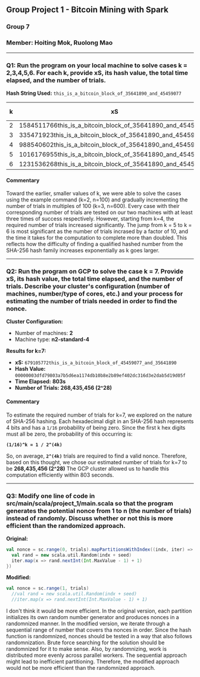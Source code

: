 ## Group Project 1 - Bitcoin Mining with Spark
### Group 7
### Member: Hoiting Mok, Ruolong Mao
---
### Q1: Run the program on your local machine to solve cases k = 2,3,4,5,6. For each k, provide xS, its hash value, the total time elapsed, and the number of trials.

**Hash String Used:** `this_is_a_bitcoin_block_of_35641890_and_45459077`

| k  | xS | Hash Value | Time Elapsed | Number of Trials |
|----|-----------------------------------------------|------------------------------------------------------------------|--------------|----------------|
| 2  | 1584511766this_is_a_bitcoin_block_of_35641890_and_45459077 | 006e73d833eaef0adaa6e0d0a094376c4fdf519e4d96b0aed3daf697464c40da | 1s | 100 |
| 3  | 335471923this_is_a_bitcoin_block_of_35641890_and_45459077  | 000811dc0226bde01964623f22f37b2c391e8910e046ecf73dc8af6c0b93fa74 | 2s | 600 |
| 4  | 988540602this_is_a_bitcoin_block_of_35641890_and_45459077  | 0000303fd42f3a8ddfa253b3b7e62a19861c791cc7190da07238e31f7cbb8ff2 | 2s | 65,536 |
| 5  | 1016176955this_is_a_bitcoin_block_of_35641890_and_45459077 | 00000b8c5bc0e2a71c7d226d34cb890cdb71542ec9a3127a256736e14f4272e3 | 2s | 400,000 |
| 6  | 1231536268this_is_a_bitcoin_block_of_35641890_and_45459077 |  000000c21d5c0f18bc90fa434a7ae396dcb26df6b47c910b7e13cafe08c245d2 | 5s | 4,000,000 |

#### Commentary
Toward the earlier, smaller values of k, we were able to solve the cases using the example command (k=2, n=100) and gradually incrementing the number of trials in multiples of 100 (k=3, n=600). Every case with their corresponding number of trials are tested on our two machines with at least three times of success respectively. However, starting from k=4, the required number of trials increased significantly. The jump from k = 5 to k = 6 is most significant as the number of trials incrased by a factor of 10, and the time it takes for the computation to complete more than doubled. This reflects how the difficulty of finding a qualified hashed number from the SHA-256 hash family increases exponentially as k goes larger.

---

### Q2: Run the program on GCP to solve the case k = 7. Provide xS, its hash value, the total time elapsed, and the number of trials. Describe your cluster's configuration (number of machines, number/type of cores, etc.) and your process for estimating the number of trials needed in order to find the nonce.

**Cluster Configuration:**
- Number of machines: **2**
- Machine type: **n2-standard-4**

**Results for k=7:**
- **xS:** `679105772this_is_a_bitcoin_block_of_45459077_and_35641890`
- **Hash Value:** `00000003dfd79803a7b5d6ea1174db10b8e2b89ef402dc316d3e2dab5d19d05f`
- **Time Elapsed:** **803s**
- **Number of Trials:** **268,435,456 (2^28)**

#### Commentary
To estimate the required number of trials for k=7, we explored on the nature of SHA-256 hashing. 
Each hexadecimal digit in an SHA-256 hash represents 4 bits and has a `1/16` probability of being zero. Since the first k hex digits must all be zero, the probability of this occurring is:

**`(1/16)^k = 1 / 2^(4k)`**

So, on average, **`2^(4k)`** trials are required to find a valid nonce. Therefore, based on this thought, we chose our estimated number of trials for k=7 to be **268,435,456 (2^28)**
The GCP cluster allowed us to handle this computation efficiently within 803 seconds. 

---

### Q3: Modify one line of code in src/main/scala/project_1/main.scala so that the program generates the potential nonce from 1 to n (the number of trials) instead of randomly. Discuss whether or not this is more efficient than the randomized approach.

**Original:**
```scala
val nonce = sc.range(0, trials).mapPartitionsWithIndex((indx, iter) => {
  val rand = new scala.util.Random(indx + seed)
  iter.map(x => rand.nextInt(Int.MaxValue - 1) + 1)
})
```

**Modified:**
```scala
val nonce = sc.range(1, trials)
  //val rand = new scala.util.Random(indx + seed)
  //iter.map(x => rand.nextInt(Int.MaxValue - 1) + 1)
```

I don't think it would be more efficient. In the original version, each partition initializes its own random number generator and produces nonces in a randomnized manner. In the modified version, we iterate through a sequential range of number that covers tha nonces in order. Since the hash function is randomnized, nonces should be tested in a way that also follows randomnization. Brute force searching for the solution should be randomnized for it to make sense. Also, by randomnizing, work is distributed more evenly across parallel workers. The sequential approach might lead to inefficient partitioning. Therefore, the modified approach would not be more efficient than the randomnized approach.
